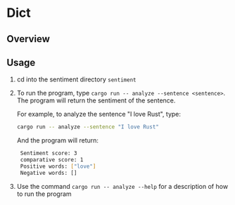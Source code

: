 # Dict

## Overview

## Usage

1. cd into the sentiment directory `sentiment`
2. To run the program, type `cargo run -- analyze --sentence <sentence>`. The program will return the sentiment of the sentence.

   For example, to analyze the sentence "I love Rust", type:

   ```bash
   cargo run -- analyze --sentence "I love Rust"
   ```

   And the program will return:

   ```bash
    Sentiment score: 3
    comparative score: 1
    Positive words: ["love"]
    Negative words: []
   ```

3. Use the command `cargo run -- analyze --help` for a description of how to run the program
